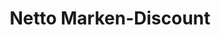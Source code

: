 ---
title: "Netto Marken-Discount"
url: /pinneberg/netto-marken-discount-elmshorner-strasse/
shop: Supermarkt
---